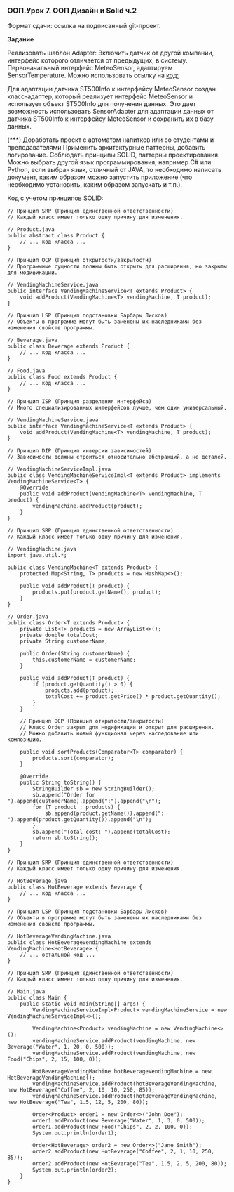 ### ООП.Урок 7. ООП Дизайн и Solid ч.2

Формат сдачи: ссылка на подписанный git-проект.

**Задание**

Реализовать шаблон Adapter: Включить датчик от другой компании, интерфейс которого отличается от
предыдущих, в систему. Первоначальный интерфейс MeteoSensor, адаптируем
SensorTemperature.
Можно использовать ссылку на [код:](https://github.com/DwarfPorter/OOP_Lesson7_Patterns/tree/master/Adapter)

Для адаптации датчика ST500Info к интерфейсу MeteoSensor создан класс-адаптер, который реализует интерфейс MeteoSensor и использует объект ST500Info для получения данных. Это дает возможность использовать SensorAdapter для адаптации данных от датчика ST500Info к интерфейсу MeteoSensor и сохранить их в базу данных.

(***) Доработать проект с автоматом напитков или со студентами и преподавателями
Применить архитектурные паттерны, добавить логирование.
Соблюдать принципы SOLID, паттерны проектирования.
Можно выбрать другой язык программирования, например C# или Python, если выбран язык, отличный от JAVA, то необходимо написать документ, каким образом можно запустить приложение 
(что необходимо установить, каким образом запускать и т.п.).




Код с учетом принципов SOLID:

```
// Принцип SRP (Принцип единственной ответственности)
// Каждый класс имеет только одну причину для изменения.

// Product.java
public abstract class Product {
    // ... код класса ...
}

// Принцип OCP (Принцип открытости/закрытости)
// Программные сущности должны быть открыты для расширения, но закрыты для модификации.

// VendingMachineService.java
public interface VendingMachineService<T extends Product> {
    void addProduct(VendingMachine<T> vendingMachine, T product);
}

// Принцип LSP (Принцип подстановки Барбары Лисков)
// Объекты в программе могут быть заменены их наследниками без изменения свойств программы.

// Beverage.java
public class Beverage extends Product {
    // ... код класса ...
}

// Food.java
public class Food extends Product {
    // ... код класса ...
}

// Принцип ISP (Принцип разделения интерфейса)
// Много специализированных интерфейсов лучше, чем один универсальный.

// VendingMachineService.java
public interface VendingMachineService<T extends Product> {
    void addProduct(VendingMachine<T> vendingMachine, T product);
}

// Принцип DIP (Принцип инверсии зависимостей)
// Зависимости должны строиться относительно абстракций, а не деталей.

// VendingMachineServiceImpl.java
public class VendingMachineServiceImpl<T extends Product> implements VendingMachineService<T> {
    @Override
    public void addProduct(VendingMachine<T> vendingMachine, T product) {
        vendingMachine.addProduct(product);
    }
}

// Принцип SRP (Принцип единственной ответственности)
// Каждый класс имеет только одну причину для изменения.

// VendingMachine.java
import java.util.*;

public class VendingMachine<T extends Product> {
    protected Map<String, T> products = new HashMap<>();

    public void addProduct(T product) {
        products.put(product.getName(), product);
    }
}

// Order.java
public class Order<T extends Product> {
    private List<T> products = new ArrayList<>();
    private double totalCost;
    private String customerName;

    public Order(String customerName) {
        this.customerName = customerName;
    }

    public void addProduct(T product) {
        if (product.getQuantity() > 0) {
            products.add(product);
            totalCost += product.getPrice() * product.getQuantity();
        }
    }

    // Принцип OCP (Принцип открытости/закрытости)
    // Класс Order закрыт для модификации и открыт для расширения.
    // Можно добавить новый функционал через наследование или композицию.

    public void sortProducts(Comparator<T> comparator) {
        products.sort(comparator);
    }

    @Override
    public String toString() {
        StringBuilder sb = new StringBuilder();
        sb.append("Order for ").append(customerName).append(":").append("\n");
        for (T product : products) {
            sb.append(product.getName()).append(": ").append(product.getQuantity()).append("\n");
        }
        sb.append("Total cost: ").append(totalCost);
        return sb.toString();
    }
}

// Принцип SRP (Принцип единственной ответственности)
// Каждый класс имеет только одну причину для изменения.

// HotBeverage.java
public class HotBeverage extends Beverage {
    // ... код класса ...
}

// Принцип LSP (Принцип подстановки Барбары Лисков)
// Объекты в программе могут быть заменены их наследниками без изменения свойств программы.

// HotBeverageVendingMachine.java
public class HotBeverageVendingMachine extends VendingMachine<HotBeverage> {
    // ... остальной код ...
}

// Принцип SRP (Принцип единственной ответственности)
// Каждый класс имеет только одну причину для изменения.

// Main.java
public class Main {
    public static void main(String[] args) {
        VendingMachineServiceImpl<Product> vendingMachineService = new VendingMachineServiceImpl<>();

        VendingMachine<Product> vendingMachine = new VendingMachine<>();
        vendingMachineService.addProduct(vendingMachine, new Beverage("Water", 1, 20, 0, 500));
        vendingMachineService.addProduct(vendingMachine, new Food("Chips", 2, 15, 100, 0));
        
        HotBeverageVendingMachine hotBeverageVendingMachine = new HotBeverageVendingMachine();
        vendingMachineService.addProduct(hotBeverageVendingMachine, new HotBeverage("Coffee", 2, 10, 10, 250, 85));
        vendingMachineService.addProduct(hotBeverageVendingMachine, new HotBeverage("Tea", 1.5, 12, 5, 200, 80));
        
        Order<Product> order1 = new Order<>("John Doe");
        order1.addProduct(new Beverage("Water", 1, 3, 0, 500));
        order1.addProduct(new Food("Chips", 2, 2, 100, 0));
        System.out.println(order1);
        
        Order<HotBeverage> order2 = new Order<>("Jane Smith");
        order2.addProduct(new HotBeverage("Coffee", 2, 1, 10, 250, 85));
        order2.addProduct(new HotBeverage("Tea", 1.5, 2, 5, 200, 80));
        System.out.println(order2);
    }
}

```



